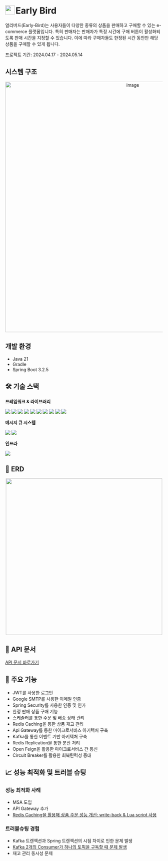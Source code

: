 <img src="https://github.com/wl2258/early-bird/assets/77067383/6cc5787a-36fa-4122-91c6-ea037d0af7fb" width="30" height="auto" align="left" /> 
<span style="margin-left: 10px;"><h1>Early Bird</h1></span>

얼리버드(Early-Bird)는 사용자들이 다양한 종류의 상품을 판매하고 구매할 수 있는 e-commerce 플랫폼입니다. 특히 판매자는 판매자가 특정 시간에 구매 버튼이 활성화되도록 판매 시간을 지정할 수 있습니다. 이에 따라 구매자들도 한정된 시간 동안만 해당 상품을 구매할 수 있게 됩니다.

프로젝트 기간: 2024.04.17 - 2024.05.14

## 시스템 구조
<p align="center">
    <img width="800" alt="image" src="https://github.com/wl2258/early-bird/assets/77067383/e452f2d9-19af-4dfa-9e76-596c8e43cde0">
</p>

## 개발 환경
- Java 21
- Gradle
- Spring Boot 3.2.5

## 🛠 기술 스택
**프레임워크 & 라이브러리**
<div>
    <img src="https://img.shields.io/badge/Spring Boot-6DB33F?style=for-the-badge&logo=Spring Boot&logoColor=white"/>
    <img src="https://img.shields.io/badge/Spring Security-6DB33F?style=for-the-badge&logo=Spring Security&logoColor=white"/>
    <img src="https://img.shields.io/badge/Spring Cloud Gateway-6DB33F?style=for-the-badge&logo=Spring Cloud Gateway&logoColor=white"/>
    <img src="https://img.shields.io/badge/Spring Cloud Netflix Eureka-6DB33F?style=for-the-badge&logo=Spring Cloud Netflix Eureka&logoColor=white"/>
    <img src="https://img.shields.io/badge/Spring Cloud Config-6DB33F?style=for-the-badge&logo=Spring Cloud Config&logoColor=white"/>
    <img src="https://img.shields.io/badge/Spring Cloud Bus-6DB33F?style=for-the-badge&logo=Spring Cloud Bus&logoColor=white"/>
    <img src="https://img.shields.io/badge/Spring Cloud OpenFeign-6DB33F?style=for-the-badge&logo=OpenFeign&logoColor=white"/>
    <img src="https://img.shields.io/badge/Spring Cloud Circuit Breaker-6DB33F?style=for-the-badge&logo=CircuitBreaker&logoColor=white"/>
    <img src="https://img.shields.io/badge/Hibernate-59666C?style=for-the-badge&logo=Hibernate&logoColor=white"/>
    <img src="https://img.shields.io/badge/QueryDSL-59666C?style=for-the-badge&logo=QueryDSL&logoColor=white"/>
</div>

**메시지 큐 시스템**
<div>
    <img src="https://img.shields.io/badge/Apache Kafka-231F20?style=for-the-badge&logo=Apache Kafka&logoColor=white"/>
    <img src="https://img.shields.io/badge/RabbitMQ-FF6600?style=for-the-badge&logo=RabbitMQ&logoColor=white"/>
</div>

**인프라**
<div>
    <img src="https://img.shields.io/badge/Docker-2496ED?style=for-the-badge&logo=Docker&logoColor=white"/>
</div>

## 📌 ERD
<p align="center">
  <img src="https://github.com/wl2258/early-bird/assets/77067383/28379645-6ea6-49ab-8c25-54b6c0166ac9" width="500" />
</p>

## 📜 API 문서
[API 문서 바로가기]()

## 🌟 주요 기능
- JWT를 사용한 로그인
- Google SMTP를 사용한 이메일 인증
- Spring Security를 사용한 인증 및 인가
- 한정 판매 상품 구매 기능
- 스케줄러를 통한 주문 및 배송 상태 관리
- Redis Caching을 통한 상품 재고 관리
- Api Gateway를 통한 마이크로서비스 아키텍처 구축
- Kafka를 통한 이벤트 기반 아키텍처 구축
- Redis Replication을 통한 분산 처리
- Open Feign을 활용한 마이크로서비스 간 통신
- Circuit Breaker를 활용한 회복탄력성 증대

## 📈 성능 최적화 및 트러블 슈팅

### 성능 최적화 사례
- MSA 도입
- API Gateway 추가
- [Redis Caching을 활용해 상품 주문 성능 개선: write-back & Lua script 사용](https://ssonzm.tistory.com/114)

### 트러블슈팅 경험
- Kafka 트랜잭션과 Spring 트랜잭션의 시점 차이로 인한 문제 발생
- [Kafka 2개의 Consumer가 하나의 토픽을 구독할 때 문제 발생](https://ssonzm.tistory.com/117)
- 재고 관리 동시성 문제 
